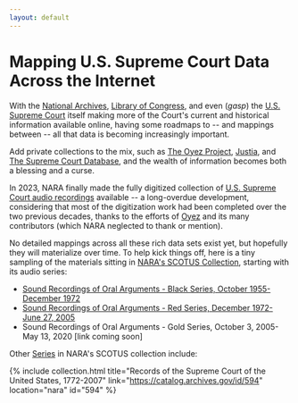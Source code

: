 ```yaml
---
layout: default
---
```


# Mapping U.S. Supreme Court Data Across the Internet

With the [National Archives](https://www.archives.gov), [Library of Congress](https://www.loc.gov), and even (*gasp*) the [U.S. Supreme Court](https://www.supremecourt.gov) itself making more of the Court's current and historical information available online, having some roadmaps to -- and mappings between -- all that data is becoming increasingly important.

Add private collections to the mix, such as [The Oyez Project](https://www.oyez.org), [Justia](https://supreme.justia.com), and [The Supreme Court Database](http://scdb.wustl.edu), and the wealth of information becomes both a blessing and a curse.

In 2023, NARA finally made the fully digitized collection of [U.S. Supreme Court audio recordings](https://unwritten-record.blogs.archives.gov/2023/05/30/oyez-oyez-oyez-sound-recordings-of-the-supreme-court-of-the-united-states-now-fully-digitized/) available -- a long-overdue development, considering that most of the digitization work had been completed over the two previous decades, thanks to the efforts of [Oyez](https://www.oyez.org/about) and its many contributors (which NARA neglected to thank or mention).

No detailed mappings across all these rich data sets exist yet, but hopefully they will materialize over time.  To help kick things off, here is a tiny sampling of the materials sitting in [NARA's SCOTUS Collection](https://catalog.archives.gov/id/594), starting with its audio series:

  - [Sound Recordings of Oral Arguments - Black Series, October 1955-December 1972](nara/audio/black/)
  - [Sound Recordings of Oral Arguments - Red Series, December 1972-June 27, 2005](nara/audio/red/)
  - Sound Recordings of Oral Arguments - Gold Series, October 3, 2005-May 13, 2020 [link coming soon]

Other [Series](https://catalog.archives.gov/search-within/594?levelOfDescription=series&limit=100&sort=title%3Aasc) in NARA's SCOTUS collection include:

{% include collection.html title="Records of the Supreme Court of the United States, 1772-2007" link="https://catalog.archives.gov/id/594" location="nara" id="594" %}
